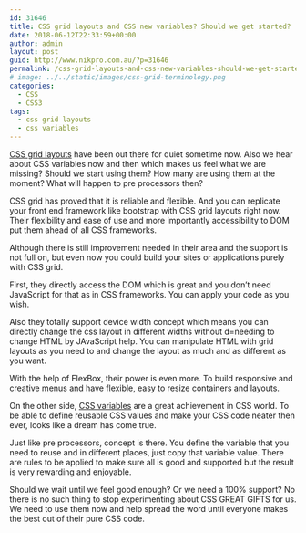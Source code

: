 ```yaml
---
id: 31646
title: CSS grid layouts and CSS new variables? Should we get started?
date: 2018-06-12T22:33:59+00:00
author: admin
layout: post
guid: http://www.nikpro.com.au/?p=31646
permalink: /css-grid-layouts-and-css-new-variables-should-we-get-started/
# image: ../../static/images/css-grid-terminology.png
categories:
  - CSS
  - CSS3
tags:
  - css grid layouts
  - css variables
---
```

[CSS grid layouts](https://css-tricks.com/snippets/css/complete-guide-grid/) have been out there for quiet sometime now. Also we hear about CSS variables now and then which makes us feel what we are missing? Should we start using them? How many are using them at the moment? What will happen to pre processors then?

CSS grid has proved that it is reliable and flexible. And you can replicate your front end framework like bootstrap with CSS grid layouts right now. Their flexibility and ease of use and more importantly accessibility to DOM put them ahead of all CSS frameworks.

Although there is still improvement needed in their area and the support is not full on, but even now you could build your sites or applications purely with CSS grid.

First, they directly access the DOM which is great and you don&#8217;t need JavaScript for that as in CSS frameworks. You can apply your code as you wish.

Also they totally support device width concept which means you can directly change the css layout in different widths without d=needing to change HTML by JAvaScript help. You can manipulate HTML with grid layouts as you need to and change the layout as much and as different as you want.

With the help of FlexBox, their power is even more. To build responsive and creative menus and have flexible, easy to resize containers and layouts.

On the other side, [CSS variables](https://developer.mozilla.org/en-US/docs/Web/CSS/Using_CSS_variables) are a great achievement in CSS world. To be able to define reusable CSS values and make your CSS code neater then ever, looks like a dream has come true.

Just like pre processors, concept is there. You define the variable that you need to reuse and in different places, just copy that variable value. There are rules to be applied to make sure all is good and supported but the result is very rewarding and enjoyable.

Should we wait until we feel good enough? Or we need a 100% support? No there is no such thing to stop experimenting about CSS GREAT GIFTS for us. We need to use them now and help spread the word until everyone makes the best out of their pure CSS code.